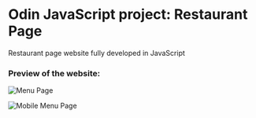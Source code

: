 # Odin JavaScript project: Restaurant Page
Restaurant page website fully developed in JavaScript

### Preview of the website:

![Menu Page](https://i.gyazo.com/90cd62a0987cd63496705560ae3a3432.png)

![Mobile Menu Page](https://i.gyazo.com/fd85846ea14acb6b7b32c8a633e4588a.png)


